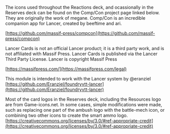 The icons used throughout the Reactions deck, and ocassionally in the Reserves deck can be found on the Comp/Con project page linked below. They are originally the work of megane. Comp/Con is an incredible companion app for Lancer, created by beeftime and ari.

[https://github.com/massif-press/compcon](https://github.com/massif-press/compcon)

Lancer Cards is not an official Lancer product; it is a third party work, and is not affiliated with Massif Press. Lancer Cards is published via the Lancer Third Party License.
Lancer is copyright Massif Press

[https://massifpress.com/](https://massifpress.com/legal)

This module is intended to work with the Lancer system by @eranziel
[https://github.com/Eranziel/foundryvtt-lancer](https://github.com/Eranziel/foundryvtt-lancer)

Most of the card logos in the Reserves deck, including the Resources logo are from Game-icons.net. In some cases, simple modifications were made, such as replacing one part of the ambush logo with the battle-mech icon, or combining two other icons to create the smart ammo logo.
[https://creativecommons.org/licenses/by/3.0/#ref-appropriate-credit](https://creativecommons.org/licenses/by/3.0/#ref-appropriate-credit)

